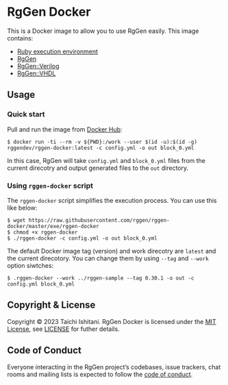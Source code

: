 # RgGen Docker

This is a Docker image to allow you to use RgGen easily. This image contains:

* [Ruby execution environment](https://hub.docker.com/_/ruby)
* [RgGen](https://github.com/rggen/rggen)
* [RgGen::Verilog](https://github.com/rggen/rggen-verilog)
* [RgGen::VHDL](https://github.com/rggen/rggen-vhdl)

## Usage

### Quick start

Pull and run the image from [Docker Hub](https://hub.docker.com/r/rggendev/rggen-docker):

```
$ docker run -ti --rm -v ${PWD}:/work --user $(id -u):$(id -g) rggendev/rggen-docker:latest -c config.yml -o out block_0.yml
```

In this case, RgGen will take `config.yml` and `block_0.yml` files from the current direcotry and output generated files to the `out` directory.

### Using `rggen-docker` script

The `rggen-docker` script simplifies the execution process. You can use this like below:

```
$ wget https://raw.githubusercontent.com/rggen/rggen-docker/master/exe/rggen-docker
$ chmod +x rggen-docker
$ ./rggen-docker -c config.yml -o out block_0.yml
```

The default Docker image tag (version) and work direcotry are `latest` and the current direcotory.
You can change them by using `--tag` and `--work` option siwtches:

```
$ .rggen-docker --work ../rggen-sample --tag 0.30.1 -o out -c config.yml block_0.yml
```

## Copyright & License

Copyright &copy; 2023 Taichi Ishitani. RgGen Docker is licensed under the [MIT License](https://opensource.org/licenses/MIT), see [LICENSE](LICENSE) for futher details.

## Code of Conduct

Everyone interacting in the RgGen project’s codebases, issue trackers, chat rooms and mailing lists is expected to follow the [code of conduct](https://github.com/rggen/rggen-docker/blob/master/CODE_OF_CONDUCT.md).
